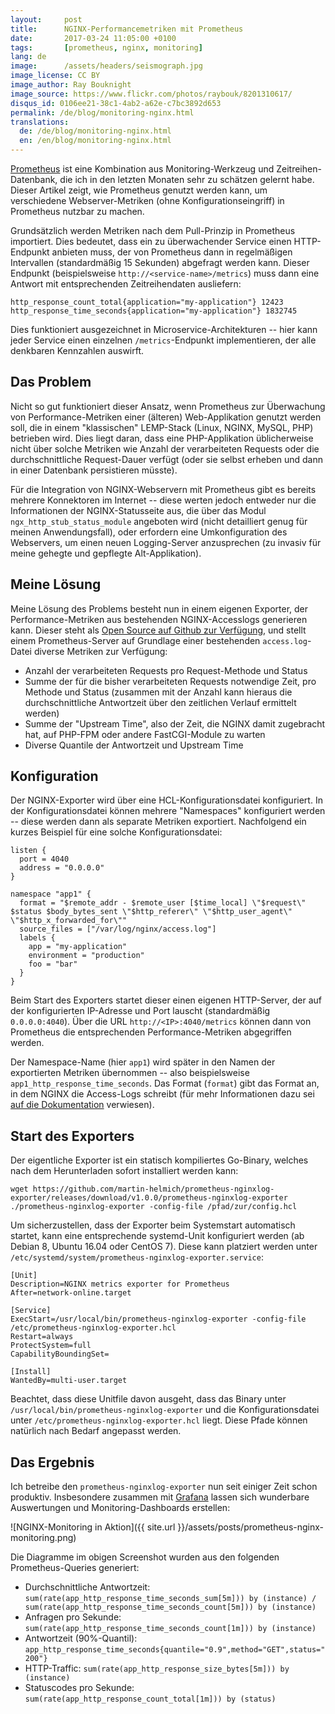 ```yaml
---
layout:     post
title:      NGINX-Performancemetriken mit Prometheus
date:       2017-03-24 11:05:00 +0100
tags:       [prometheus, nginx, monitoring]
lang: de
image:      /assets/headers/seismograph.jpg
image_license: CC BY
image_author: Ray Bouknight
image_source: https://www.flickr.com/photos/raybouk/8201310617/
disqus_id: 0106ee21-38c1-4ab2-a62e-c7bc3892d653
permalink: /de/blog/monitoring-nginx.html
translations:
  de: /de/blog/monitoring-nginx.html
  en: /en/blog/monitoring-nginx.html
---
```


[Prometheus][prom] ist eine Kombination aus Monitoring-Werkzeug und
Zeitreihen-Datenbank, die ich in den letzten Monaten sehr zu schätzen gelernt
habe. Dieser Artikel zeigt, wie Prometheus genutzt werden kann, um verschiedene
Webserver-Metriken (ohne Konfigurationseingriff) in Prometheus nutzbar zu
machen.

Grundsätzlich werden Metriken nach dem Pull-Prinzip in Prometheus importiert.
Dies bedeutet, dass ein zu überwachender Service einen HTTP-Endpunkt anbieten
muss, der von Prometheus dann in regelmäßigen Intervallen (standardmäßig 15
Sekunden) abgefragt werden kann. Dieser Endpunkt (beispielsweise
`http://<service-name>/metrics`) muss dann eine Antwort mit entsprechenden
Zeitreihendaten ausliefern:

    http_response_count_total{application="my-application"} 12423
    http_response_time_seconds{application="my-application"} 1832745

Dies funktioniert ausgezeichnet in Microservice-Architekturen -- hier kann jeder
Service einen einzelnen `/metrics`-Endpunkt implementieren, der alle denkbaren
Kennzahlen auswirft.


## Das Problem

Nicht so gut funktioniert dieser Ansatz, wenn Prometheus
zur Überwachung von Performance-Metriken einer (älteren) Web-Applikation genutzt
werden soll, die in einem "klassischen" LEMP-Stack (Linux, NGINX, MySQL, PHP)
betrieben wird. Dies liegt daran, dass eine PHP-Applikation üblicherweise nicht
über solche Metriken wie Anzahl der verarbeiteten Requests oder die
durchschnittliche Request-Dauer verfügt (oder sie selbst erheben und dann in
einer Datenbank persistieren müsste).

Für die Integration von NGINX-Webservern mit Prometheus gibt es bereits mehrere
Konnektoren im Internet -- diese werten jedoch entweder nur die Informationen
der NGINX-Statusseite aus, die über das Modul `ngx_http_stub_status_module`
angeboten wird (nicht detailliert genug für meinen Anwendungsfall), oder
erfordern eine Umkonfiguration des Webservers, um einen neuen Logging-Server
anzusprechen (zu invasiv für meine gehegte und gepflegte Alt-Applikation).


## Meine Lösung

Meine Lösung des Problems besteht nun in einem eigenen Exporter, der
Performance-Metriken aus bestehenden NGINX-Accesslogs generieren kann. Dieser
steht als [Open Source auf Github zur Verfügung][exporter], und stellt einem
Prometheus-Server auf Grundlage einer bestehenden `access.log`-Datei diverse
Metriken zur Verfügung:

- Anzahl der verarbeiteten Requests pro Request-Methode und Status
- Summe der für die bisher verarbeiteten Requests notwendige Zeit, pro Methode
  und Status (zusammen mit der Anzahl kann hieraus die durchschnittliche
  Antwortzeit über den zeitlichen Verlauf ermittelt werden)
- Summe der "Upstream Time", also der Zeit, die NGINX damit zugebracht hat, auf
  PHP-FPM oder andere FastCGI-Module zu warten
- Diverse Quantile der Antwortzeit und Upstream Time

## Konfiguration

Der NGINX-Exporter wird über eine HCL-Konfigurationsdatei konfiguriert. In der
Konfigurationsdatei können mehrere "Namespaces" konfiguriert werden -- diese
werden dann als separate Metriken exportiert. Nachfolgend ein kurzes Beispiel
für eine solche Konfigurationsdatei:

```hcl
listen {
  port = 4040
  address = "0.0.0.0"
}

namespace "app1" {
  format = "$remote_addr - $remote_user [$time_local] \"$request\" $status $body_bytes_sent \"$http_referer\" \"$http_user_agent\" \"$http_x_forwarded_for\""
  source_files = ["/var/log/nginx/access.log"]
  labels {
    app = "my-application"
    environment = "production"
    foo = "bar"
  }
}
```

Beim Start des Exporters startet dieser einen eigenen HTTP-Server, der auf der
konfigurierten IP-Adresse und Port lauscht (standardmäßig `0.0.0.0:4040`). Über
die URL `http://<IP>:4040/metrics` können dann von Prometheus die entsprechenden
Performance-Metriken abgegriffen werden.

Der Namespace-Name (hier `app1`) wird später in den Namen der exportierten
Metriken übernommen -- also beispielsweise `app1_http_response_time_seconds`.
Das Format (`format`) gibt das Format an, in dem NGINX die Access-Logs schreibt
(für mehr Informationen dazu sei [auf die Dokumentation][nginx-log] verwiesen).

## Start des Exporters

Der eigentliche Exporter ist ein statisch kompiliertes Go-Binary, welches nach
dem Herunterladen sofort installiert werden kann:

    wget https://github.com/martin-helmich/prometheus-nginxlog-exporter/releases/download/v1.0.0/prometheus-nginxlog-exporter
    ./prometheus-nginxlog-exporter -config-file /pfad/zur/config.hcl

Um sicherzustellen, dass der Exporter beim Systemstart automatisch startet,
kann eine entsprechende systemd-Unit konfiguriert werden (ab Debian 8, Ubuntu
16.04 oder CentOS 7). Diese kann platziert werden unter `/etc/systemd/system/prometheus-nginxlog-exporter.service`:

```
[Unit]
Description=NGINX metrics exporter for Prometheus
After=network-online.target

[Service]
ExecStart=/usr/local/bin/prometheus-nginxlog-exporter -config-file /etc/prometheus-nginxlog-exporter.hcl
Restart=always
ProtectSystem=full
CapabilityBoundingSet=

[Install]
WantedBy=multi-user.target
```

Beachtet, dass diese Unitfile davon ausgeht, dass das Binary unter
`/usr/local/bin/prometheus-nginxlog-exporter` und die Konfigurationsdatei unter
`/etc/prometheus-nginxlog-exporter.hcl` liegt. Diese Pfade können natürlich nach
Bedarf angepasst werden.

## Das Ergebnis

Ich betreibe den `prometheus-nginxlog-exporter` nun seit einiger Zeit schon
produktiv. Insbesondere zusammen mit [Grafana][grafana] lassen sich wunderbare
Auswertungen und Monitoring-Dashboards erstellen:

![NGINX-Monitoring in Aktion]({{ site.url }}/assets/posts/prometheus-nginx-monitoring.png)

Die Diagramme im obigen Screenshot wurden aus den folgenden Prometheus-Queries
generiert:

- Durchschnittliche Antwortzeit: `sum(rate(app_http_response_time_seconds_sum[5m])) by (instance) / sum(rate(app_http_response_time_seconds_count[5m])) by (instance)`
- Anfragen pro Sekunde: `sum(rate(app_http_response_time_seconds_count[1m])) by (instance)`
- Antwortzeit (90%-Quantil): `app_http_response_time_seconds{quantile="0.9",method="GET",status="200"}`
- HTTP-Traffic: `sum(rate(app_http_response_size_bytes[5m])) by (instance)`
- Statuscodes pro Sekunde: `sum(rate(app_http_response_count_total[1m])) by (status)`

[prom]: http://prometheus.io
[nginx-log]: http://nginx.org/en/docs/http/ngx_http_log_module.html#log_format
[exporter]: https://github.com/martin-helmich/prometheus-nginxlog-exporter
[grafana]: https://grafana.com/
